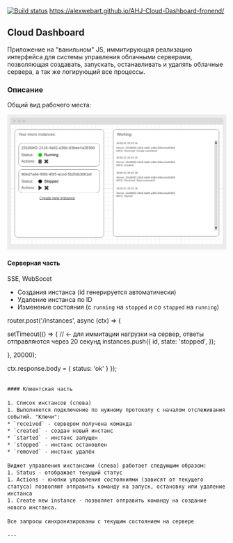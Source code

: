 [![Build status](https://ci.appveyor.com/api/projects/status/e28hdsp6575ac6lf?svg=true)](https://ci.appveyor.com/project/AlexWEBArt/ahj-cloud-dashboard-frontend)
https://alexwebart.github.io/AHJ-Cloud-Dashboard-fronend/

## Cloud Dashboard

Приложение на "ванильном" JS, иммитирующая реализацию интерфейса для системы управления облачными серверами, позволяющая создавать, запускать, останавливать и удалять облачные сервера, а так же логирующий все процессы.

### Описание

Общий вид рабочего места:

![](./src/img/cloud.png)

#### Серверная часть

SSE, WebSocet

* Создания инстанса (id генерируется автоматически)
* Удаление инстанса по ID
* Изменение состояния (с `running` на `stopped` и со `stopped` на `running`)


router.post('/instances', async (ctx) => {

  setTimeout(() => { // <- для иммитации нагрузки на сервер, ответы отправляются через 20 секунд
    instances.push({
      id,
      state: 'stopped',
    });

  }, 20000);

  ctx.response.body = {
    status: 'ok'
  }
});
```

#### Клиентская часть

1. Список инстансов (слева)
1. Выполняется подключение по нужному протоколу с началом отслеживания событий. "Ключи":
* `received` - сервером получена команда
* `created` - создан новый инстанс
* `started` - инстанс запущен
* `stopped` - инстанс остановлен
* `removed` - инстанс удалён

Виджет управления инстансами (слева) работает следующим образом:
1. Status - отображает текущий статус
1. Actions - кнопки управления состояниями (зависят от текущего статуса) позволяют отправить команду на запуск, остановку или удаление инстанса
1. Create new instance - позволяет отправить команду на создание нового инстанса.

Все запросы синхронизированы с текущим состоянием на сервере

---
